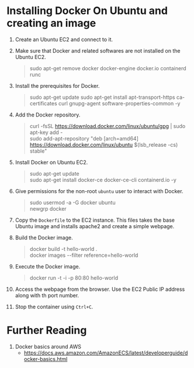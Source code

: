 # Installing Docker On Ubuntu and creating an image

1. Create an Ubuntu EC2 and connect to it.

1. Make sure that Docker and related softwares are not installed on the Ubuntu EC2.
    >sudo apt-get remove docker docker-engine docker.io containerd runc

1. Install the prerequisites for Docker.
    >sudo apt-get update
    >sudo apt-get install apt-transport-https ca-certificates curl gnupg-agent software-properties-common -y

1. Add the Docker repository.
    >curl -fsSL https://download.docker.com/linux/ubuntu/gpg | sudo apt-key add -\
    >sudo add-apt-repository "deb [arch=amd64] https://download.docker.com/linux/ubuntu $(lsb_release -cs) stable"

1. Install Docker on Ubuntu EC2.
    >sudo apt-get update\
    >sudo apt-get install docker-ce docker-ce-cli containerd.io -y

1. Give permissions for the non-root `ubuntu` user to interact with Docker.
    >sudo usermod -a -G docker ubuntu\
    >newgrp docker

1. Copy the `Dockerfile` to the EC2 instance. This files takes the base Ubuntu image and installs apache2 and create a simple webpage.

1. Build the Docker image.
    >docker build -t hello-world .\
    >docker images --filter reference=hello-world

1. Execute the Docker image.
    >docker run -t -i -p 80:80 hello-world

1. Access the webpage from the browser. Use the EC2 Public IP address along with th port number.

1. Stop the container using `Ctrl+C`.

# Further Reading

1. Docker basics around AWS
    - https://docs.aws.amazon.com/AmazonECS/latest/developerguide/docker-basics.html